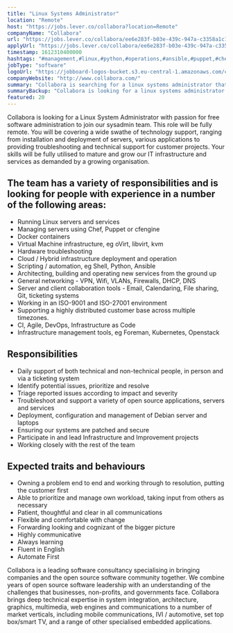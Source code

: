 ```yaml
---
title: "Linux Systems Administrator"
location: "Remote"
host: "https://jobs.lever.co/collabora?location=Remote"
companyName: "Collabora"
url: "https://jobs.lever.co/collabora/ee6e283f-b03e-439c-947a-c3358a1c1631"
applyUrl: "https://jobs.lever.co/collabora/ee6e283f-b03e-439c-947a-c3358a1c1631/apply"
timestamp: 1612310400000
hashtags: "#management,#linux,#python,#operations,#ansible,#puppet,#chef,#kubernetes,#docker,#marketing"
jobType: "software"
logoUrl: "https://jobboard-logos-bucket.s3.eu-central-1.amazonaws.com/collabora"
companyWebsite: "http://www.collabora.com/"
summary: "Collabora is searching for a linux systems administrator that has the team has a variety of responsibilities and is looking for people with experience in a number of the following areas."
summaryBackup: "Collabora is looking for a linux systems administrator that has experience in: #management, #linux, #python."
featured: 20
---
```


Collabora is looking for a Linux System Administrator with passion for free software administration to join our sysadmin team. This role will be fully remote. You will be covering a wide swathe of technology support, ranging from installation and deployment of servers, various applications to providing troubleshooting and technical support for customer projects. Your skills will be fully utilised to mature and grow our IT infrastructure and services as demanded by a growing organisation.

## The team has a variety of responsibilities and is looking for people with experience in a number of the following areas:

*   Running Linux servers and services
*   Managing servers using Chef, Puppet or cfengine
*   Docker containers
*   Virtual Machine infrastructure, eg oVirt, libvirt, kvm
*   Hardware troubleshooting
*   Cloud / Hybrid infrastructure deployment and operation
*   Scripting / automation, eg Shell, Python, Ansible
*   Architecting, building and operating new services from the ground up
*   General networking - VPN, Wifi, VLANs, Firewalls, DHCP, DNS
*   Server and client collaboration tools - Email, Calendaring, File sharing, Git, ticketing systems
*   Working in an ISO-9001 and ISO-27001 environment
*   Supporting a highly distributed customer base across multiple timezones.
*   CI, Agile, DevOps, Infrastructure as Code
*   Infrastructure management tools, eg Foreman, Kubernetes, Openstack

## Responsibilities

*   Daily support of both technical and non-technical people, in person and via a ticketing system
*   Identify potential issues, prioritize and resolve
*   Triage reported issues according to impact and severity
*   Troubleshoot and support a variety of open source applications, servers and services
*   Deployment, configuration and management of Debian server and laptops
*   Ensuring our systems are patched and secure
*   Participate in and lead Infrastructure and Improvement projects
*   Working closely with the rest of the team

## Expected traits and behaviours

*   Owning a problem end to end and working through to resolution, putting the customer first
*   Able to prioritize and manage own workload, taking input from others as necessary
*   Patient, thoughtful and clear in all communications
*   Flexible and comfortable with change
*   Forwarding looking and cognizant of the bigger picture
*   Highly communicative
*   Always learning
*   Fluent in English
*   Automate First

Collabora is a leading software consultancy specialising in bringing companies and the open source software community together. We combine years of open source software leadership with an understanding of the challenges that businesses, non-profits, and governments face. Collabora brings deep technical expertise in system integration, architecture, graphics, multimedia, web engines and communications to a number of market verticals, including mobile communications, IVI / automotive, set top box/smart TV, and a range of other specialised embedded applications.
